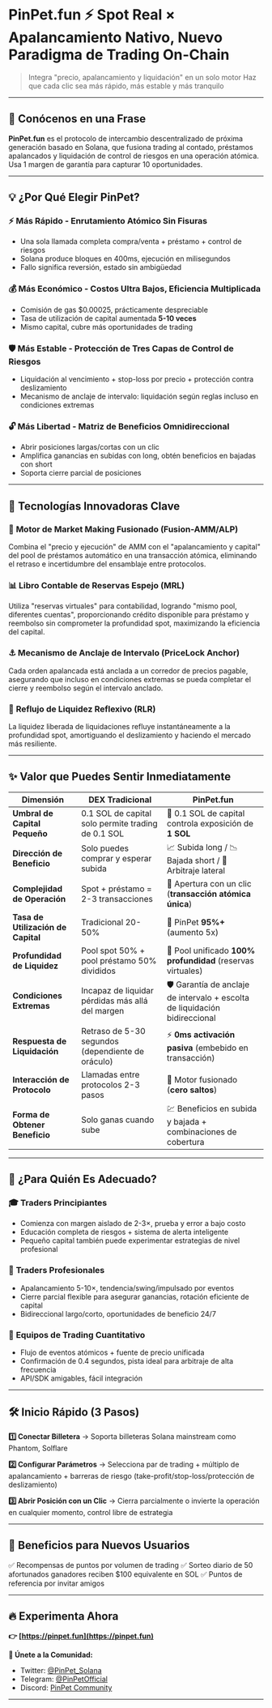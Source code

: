 # PinPet.fun ⚡ Spot Real × Apalancamiento Nativo, Nuevo Paradigma de Trading On-Chain

> Integra "precio, apalancamiento y liquidación" en un solo motor
> Haz que cada clic sea más rápido, más estable y más tranquilo

---

## 🎯 Conócenos en una Frase

**PinPet.fun** es el protocolo de intercambio descentralizado de próxima generación basado en Solana, que fusiona trading al contado, préstamos apalancados y liquidación de control de riesgos en una operación atómica. Usa 1 margen de garantía para capturar 10 oportunidades.

---

## 💡 ¿Por Qué Elegir PinPet?

### ⚡ **Más Rápido** - Enrutamiento Atómico Sin Fisuras
- Una sola llamada completa compra/venta + préstamo + control de riesgos
- Solana produce bloques en 400ms, ejecución en milisegundos
- Fallo significa reversión, estado sin ambigüedad

### 💰 **Más Económico** - Costos Ultra Bajos, Eficiencia Multiplicada
- Comisión de gas $0.00025, prácticamente despreciable
- Tasa de utilización de capital aumentada **5-10 veces**
- Mismo capital, cubre más oportunidades de trading

### 🛡️ **Más Estable** - Protección de Tres Capas de Control de Riesgos
- Liquidación al vencimiento + stop-loss por precio + protección contra deslizamiento
- Mecanismo de anclaje de intervalo: liquidación según reglas incluso en condiciones extremas

### 🔓 **Más Libertad** - Matriz de Beneficios Omnidireccional
- Abrir posiciones largas/cortas con un clic
- Amplifica ganancias en subidas con long, obtén beneficios en bajadas con short
- Soporta cierre parcial de posiciones

---

## 🚀 Tecnologías Innovadoras Clave

### 🔧 **Motor de Market Making Fusionado** (Fusion-AMM/ALP)
Combina el "precio y ejecución" de AMM con el "apalancamiento y capital" del pool de préstamos automático en una transacción atómica, eliminando el retraso e incertidumbre del ensamblaje entre protocolos.

### 📊 **Libro Contable de Reservas Espejo** (MRL)
Utiliza "reservas virtuales" para contabilidad, logrando "mismo pool, diferentes cuentas", proporcionando crédito disponible para préstamo y reembolso sin comprometer la profundidad spot, maximizando la eficiencia del capital.

### ⚓ **Mecanismo de Anclaje de Intervalo** (PriceLock Anchor)
Cada orden apalancada está anclada a un corredor de precios pagable, asegurando que incluso en condiciones extremas se pueda completar el cierre y reembolso según el intervalo anclado.

### 🔄 **Reflujo de Liquidez Reflexivo** (RLR)
La liquidez liberada de liquidaciones refluye instantáneamente a la profundidad spot, amortiguando el deslizamiento y haciendo el mercado más resiliente.

---

## ✨ Valor que Puedes Sentir Inmediatamente

| Dimensión | DEX Tradicional | PinPet.fun |
|-----|---------|-----------|
| **Umbral de Capital Pequeño** | 0.1 SOL de capital solo permite trading de 0.1 SOL | 🎁 0.1 SOL de capital controla exposición de **1 SOL** |
| **Dirección de Beneficio** | Solo puedes comprar y esperar subida | 📈 Subida long / 📉 Bajada short / 🌊 Arbitraje lateral |
| **Complejidad de Operación** | Spot + préstamo = 2-3 transacciones | 🎯 Apertura con un clic (**transacción atómica única**) |
| **Tasa de Utilización de Capital** | Tradicional 20-50% | 🚀 PinPet **95%+** (aumento 5x) |
| **Profundidad de Liquidez** | Pool spot 50% + pool préstamo 50% divididos | 🌊 Pool unificado **100% profundidad** (reservas virtuales) |
| **Condiciones Extremas** | Incapaz de liquidar pérdidas más allá del margen | 🛡️ Garantía de anclaje de intervalo + escolta de liquidación bidireccional |
| **Respuesta de Liquidación** | Retraso de 5-30 segundos (dependiente de oráculo) | ⚡ **0ms activación pasiva** (embebido en transacción) |
| **Interacción de Protocolo** | Llamadas entre protocolos 2-3 pasos | 🔗 Motor fusionado (**cero saltos**) |
| **Forma de Obtener Beneficio** | Solo ganas cuando sube | 💹 Beneficios en subida y bajada + combinaciones de cobertura |


---

## 🎯 ¿Para Quién Es Adecuado?

### 🎓 **Traders Principiantes**
- Comienza con margen aislado de 2-3×, prueba y error a bajo costo
- Educación completa de riesgos + sistema de alerta inteligente
- Pequeño capital también puede experimentar estrategias de nivel profesional

### 💼 **Traders Profesionales**
- Apalancamiento 5-10×, tendencia/swing/impulsado por eventos
- Cierre parcial flexible para asegurar ganancias, rotación eficiente de capital
- Bidireccional largo/corto, oportunidades de beneficio 24/7

### 🤖 **Equipos de Trading Cuantitativo**
- Flujo de eventos atómicos + fuente de precio unificada
- Confirmación de 0.4 segundos, pista ideal para arbitraje de alta frecuencia
- API/SDK amigables, fácil integración

---

## 🛠️ Inicio Rápido (3 Pasos)

**1️⃣ Conectar Billetera**
→ Soporta billeteras Solana mainstream como Phantom, Solflare

**2️⃣ Configurar Parámetros**
→ Selecciona par de trading + múltiplo de apalancamiento + barreras de riesgo (take-profit/stop-loss/protección de deslizamiento)

**3️⃣ Abrir Posición con un Clic**
→ Cierra parcialmente o invierte la operación en cualquier momento, control libre de estrategia

---

## 🎁 Beneficios para Nuevos Usuarios

✅ Recompensas de puntos por volumen de trading
✅ Sorteo diario de 50 afortunados ganadores reciben $100 equivalente en SOL
✅ Puntos de referencia por invitar amigos

---

## 🔥 Experimenta Ahora

**👉 [https://pinpet.fun](https://pinpet.fun)**

**📱 Únete a la Comunidad:**
- Twitter: [@PinPet_Solana](https://twitter.com/PinPet_Solana)
- Telegram: [@PinPetOfficial](https://t.me/PinPetOfficial)
- Discord: [PinPet Community](https://discord.gg/pinpet)

---


